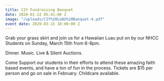 ```yaml
---
title: CIY Fundraising Banquet
date: 2020-01-22 05:41:00 Z
image: "/uploads/CIY%20LUAU%20Banquet-4.pdf"
event date: 2020-03-15 18:00:00 Z
---
```


Grab your grass skirt and join us for a Hawaiian Luau put on by our NHCC Students on Sunday, March 15th from 6-8pm.
 
Dinner. Music. Live & Silent Auctions. 

Come Support our students in their efforts to attend these amazing faith based events, and have a ton of fun in the process. Tickets are $15 per person and go on sale in February. Childcare available.